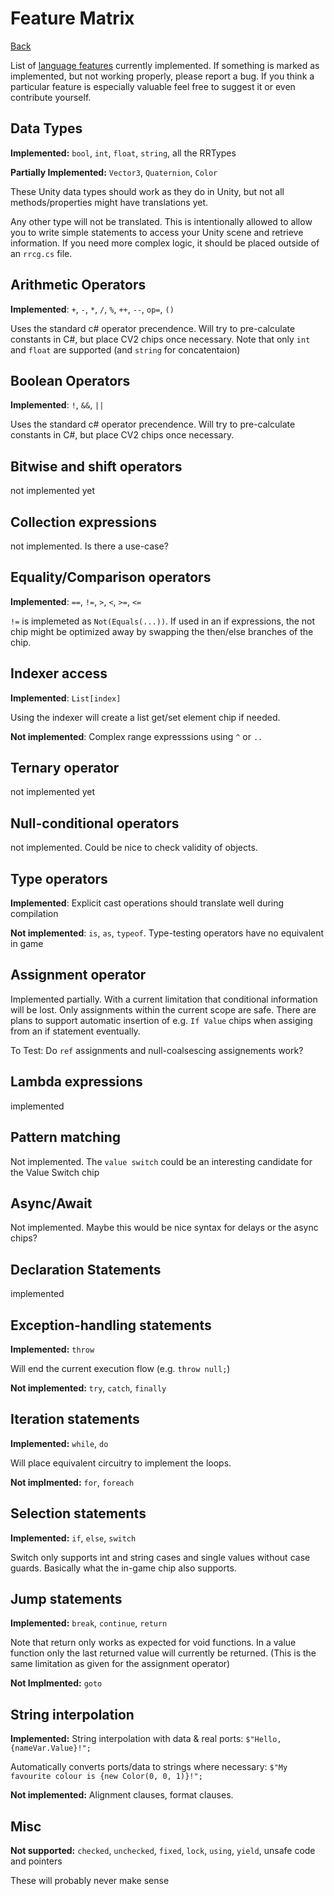 # Feature Matrix
 
 [Back](../README.md)
 
 List of [language features](https://learn.microsoft.com/en-us/dotnet/csharp/language-reference/) currently implemented. If something is marked as implemented, but not working properly, please report a bug. If you think a particular feature is especially valuable feel free to suggest it or even contribute yourself.

## Data Types

**Implemented:** `bool`, `int`, `float`, `string`, all the RRTypes

**Partially Implemented:** `Vector3`, `Quaternion`, `Color`

These Unity data types should work as they do in Unity, but not all methods/properties might have translations yet.

Any other type will not be translated. This is intentionally allowed to allow you to write simple statements to access your Unity scene and retrieve information. If you need more complex logic, it should be placed outside of an `rrcg.cs` file.

## Arithmetic Operators

**Implemented**: `+`, `-`, `*`, `/`, `%`, `++`, `--`, `op=`, `()` 

Uses the standard c# operator precendence. 
Will try to pre-calculate constants in C#, but place CV2 chips once necessary.
Note that only `int` and `float` are supported (and `string` for concatentaion)

## Boolean Operators

**Implemented**: `!`, `&&`, `||`

Uses the standard c# operator precendence. Will try to pre-calculate constants in C#, but place CV2 chips once necessary.

## Bitwise and shift operators

not implemented yet

## Collection expressions

not implemented. Is there a use-case?

## Equality/Comparison operators

**Implemented**: `==`, `!=`, `>`, `<`, `>=`, `<=`

`!=` is implemeted as `Not(Equals(...))`. If used in an if expressions, the not chip might be optimized away by swapping the then/else branches of the chip.

## Indexer access

**Implemented**: `List[index]`

Using the indexer will create a list get/set element chip if needed.

**Not implemented**: Complex range expresssions using `^` or  `..` 

## Ternary operator

not implemented yet

## Null-conditional operators

not implemented. Could be nice to check validity of objects.

## Type operators

**Implemented**: Explicit cast operations should translate well during compilation

**Not implemented**: `is`, `as`, `typeof`. Type-testing operators have no equivalent in game

## Assignment operator

Implemented partially. With a current limitation that conditional information will be lost. Only assignments within the current scope are safe. There are plans to support automatic insertion of e.g. `If Value` chips when assiging from an if statement eventually.

To Test: Do `ref` assignments and null-coalsescing assignements work?

## Lambda expressions

implemented

## Pattern matching

Not implemented. The `value switch` could be an interesting candidate for the Value Switch chip

## Async/Await

Not implemented. Maybe this would be nice syntax for delays or the async chips?

## Declaration Statements

implemented

## Exception-handling statements

**Implemented:** `throw`

 Will end the current execution flow (e.g. `throw null;`)

**Not implemented:** `try`, `catch`, `finally`

## Iteration statements 

**Implemented:** `while`, `do`

Will place equivalent circuitry to implement the loops.

**Not implmented:** `for`, `foreach`

## Selection statements

**Implemented:** `if`, `else`, `switch`

Switch only supports int and string cases and single values without case guards. Basically what the in-game chip also supports.

## Jump statements 

**Implemented:** `break`, `continue`, `return`

Note that return only works as expected for void functions. In a value function only the last returned value will currently be returned. (This is the same limitation as given for the assignment operator)

**Not Implmented:** `goto`

## String interpolation

**Implemented:** String interpolation with data & real ports: `$"Hello, {nameVar.Value}!";`

Automatically converts ports/data to strings where necessary: `$"My favourite colour is {new Color(0, 0, 1)}!";`

**Not implemented:** Alignment clauses, format clauses.

## Misc

**Not supported:** `checked`, `unchecked`, `fixed`, `lock`, `using`, `yield`, unsafe code and pointers

These will probably never make sense
